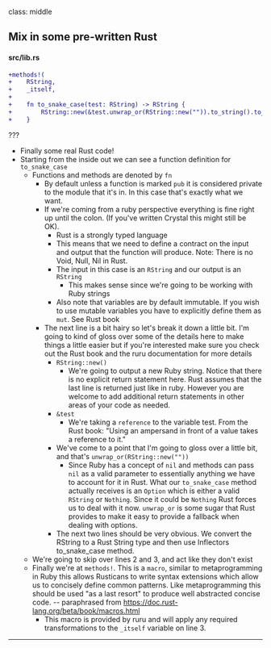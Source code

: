 class: middle
## Mix in some pre-written Rust
#### src/lib.rs

```diff
+methods!(
+    RString,
+    _itself,
+
+    fn to_snake_case(test: RString) -> RString {
+        RString::new(&test.unwrap_or(RString::new("")).to_string().to_snake_case())
+    }
```

???

- Finally some real Rust code!
- Starting from the inside out we can see a function definition for
  `to_snake_case`
  - Functions and methods are denoted by `fn`
    - By default unless a function is marked `pub` it is considered private to
      the module that it's in. In this case that's exactly what we want.
    - If we're coming from a ruby perspective everything is fine right up until
      the colon. (If you've written Crystal this might still be OK).
      - Rust is a strongly typed language
      - This means that we need to define a contract on the input and output
        that the function will produce. Note: There is no Void, Null, Nil in
        Rust.
      - The input in this case is an `RString` and our output is an `RString`
        - This makes sense since we're going to be working with Ruby strings
      - Also note that variables are by default immutable. If you wish to use
        mutable variables you have to explicitly define them as `mut`. See Rust
        book
    - The next line is a bit hairy so let's break it down a little bit. I'm
      going to kind of gloss over some of the details here to make things a
      little easier but if you're interested make sure you check out the Rust book and
      the ruru documentation for more details
      - `RString::new()`
        - We're going to output a new Ruby string. Notice that there is no
          explicit return statement here. Rust assumes that the last line is
          returned just like in ruby. However you are welcome to add additional
          return statements in other areas of your code as needed.
      - `&test`
        - We're taking a `reference` to the variable test. From the Rust book:
          "Using an ampersand in front of a value takes a reference to it."
      - We've come to a point that I'm going to gloss over a little bit, and
        that's `unwrap_or(RString::new(""))`
        - Since Ruby has a concept of `nil` and methods can pass `nil` as a
          valid parameter to essentially anything we have to account for it in
          Rust. What our `to_snake_case` method actually receives is an `Option`
          which is either a valid `RString` or `Nothing`. Since it could be
          `Nothing` Rust forces us to deal with it now. `unwrap_or` is some
          sugar that Rust provides to make it easy to provide a fallback when dealing with options.
      - The next two lines should be very obvious. We convert the RString to a
        Rust String type and then use Inflectors to_snake_case method.
  - We're going to skip over lines 2 and 3, and act like they don't exist
  - Finally we're at `methods!`. This is a `macro`, similar to metaprogramming
    in Ruby this allows Rusticans to write syntax extensions which allow us to
    concisely define common patterns. Like metaprogramming this should be used
    "as a last resort" to produce well abstracted concise code. --
    paraphrased from https://doc.rust-lang.org/beta/book/macros.html
    - This macro is provided by ruru and will apply any required transformations
      to the `_itself` variable on line 3.
---
